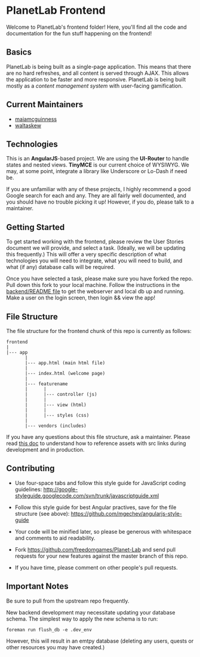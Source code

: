 # PlanetLab Frontend

Welcome to PlanetLab's frontend folder! Here, you'll find all the code and documentation for the fun stuff happening on the frontend!

## Basics

PlanetLab is being built as a single-page application. This means that there are no hard refreshes, and all content is served through AJAX. This allows the application to be faster and more responsive. PlanetLab is being built mostly as a _content management system_ with user-facing gamification.

## Current Maintainers

* [maiamcguinness](https://github.com/maiamcguinness)
* [waltaskew](https://github.com/waltaskew)

## Technologies

This is an **AngularJS**-based project. We are using the **UI-Router** to handle states and nested views. **TinyMCE** is our current choice of WYSIWYG. We may, at some point, integrate a library like Underscore or Lo-Dash if need be.

If you are unfamiliar with any of these projects, I highly recommend a good Google search for each and any. They are all fairly well documented, and you should have no trouble picking it up! However, if you do, please talk to a maintainer.

## Getting Started

To get started working with the frontend, please review the User Stories document we will provide, and select a task. (Ideally, we will be updating this frequently.) This will offer a very specific description of what technologies you will need to integrate, what you will need to build, and what (if any) database calls will be required.

Once you have selected a task, please make sure you have forked the repo. Pull down this fork to your local machine. Follow the instructions in the [backend/README file](../backend/README.md) to get the webserver and local db up and running. Make a user on the login screen, then login && view the app!

## File Structure

The file structure for the frontend chunk of this repo is currently as follows:

    frontend
    |
    |--- app
           |
           |--- app.html (main html file)
           |
           |--- index.html (welcome page)
           |
           |--- featurename
           |      |
           |      |--- controller (js)
           |      |
           |      |--- view (html)
           |      |
           |      |--- styles (css)
           |
           |--- vendors (includes)

If you have any questions about this file structure, ask a maintainer.
Please read [this doc](app/README.md) to understand how to reference
assets with src links during development and in production.

## Contributing

* Use four-space tabs and follow this style guide for JavaScript coding guidelines: http://google-styleguide.googlecode.com/svn/trunk/javascriptguide.xml

* Follow this style guide for best Angular practives, save for the file structure (see above): https://github.com/mgechev/angularjs-style-guide

* Your code will be minified later, so please be generous with whitespace and comments to aid readability.

* Fork https://github.com/freedomgames/Planet-Lab and send pull requests for your new features against the master branch of this repo.

* If you have time, please comment on other people's pull requests.

## Important Notes

Be sure to pull from the upstream repo frequently.

New backend development may necessitate updating your database schema.
The simplest way to apply the new schema is to run:
```
foreman run flush_db -e .dev_env
```
However, this will result in an emtpy database
(deleting any users, quests or other resources you may have created.)
